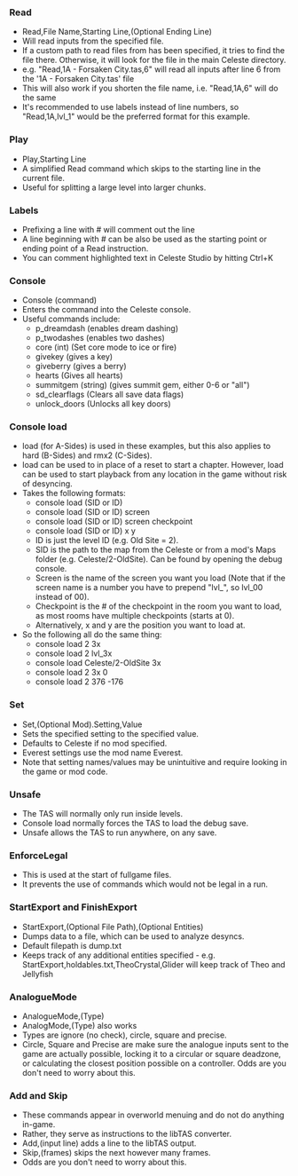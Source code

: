 ### Read
- Read,File Name,Starting Line,(Optional Ending Line)
- Will read inputs from the specified file.
- If a custom path to read files from has been specified, it tries to find the file there. Otherwise, it will look for the file in the main Celeste directory.
- e.g. "Read,1A - Forsaken City.tas,6" will read all inputs after line 6 from the '1A - Forsaken City.tas' file
- This will also work if you shorten the file name, i.e. "Read,1A,6" will do the same 
- It's recommended to use labels instead of line numbers, so "Read,1A,lvl_1" would be the preferred format for this example.

### Play
- Play,Starting Line
- A simplified Read command which skips to the starting line in the current file.
- Useful for splitting a large level into larger chunks.

### Labels
- Prefixing a line with # will comment out the line
- A line beginning with # can be also be used as the starting point or ending point of a Read instruction.
- You can comment highlighted text in Celeste Studio by hitting Ctrl+K

### Console
- Console (command)
- Enters the command into the Celeste console.
- Useful commands include:
  - p_dreamdash (enables dream dashing)
  - p_twodashes (enables two dashes)
  - core (int) (Set core mode to ice or fire)
  - givekey (gives a key)
  - giveberry (gives a berry)
  - hearts (Gives all hearts)
  - summitgem (string) (gives summit gem, either 0-6 or "all")
  - sd_clearflags (Clears all save data flags)
  - unlock_doors (Unlocks all key doors)
  
### Console load
- load (for A-Sides) is used in these examples, but this also applies to hard (B-Sides) and rmx2 (C-Sides).
- load can be used to in place of a reset to start a chapter. However, load can be used to start playback from any location in the game without risk of desyncing.
- Takes the following formats:
  - console load (SID or ID)
  - console load (SID or ID) screen
  - console load (SID or ID) screen checkpoint
  - console load (SID or ID) x y
  - ID is just the level ID (e.g. Old Site = 2).
  - SID is the path to the map from the Celeste or from a mod's Maps folder (e.g. Celeste/2-OldSite). Can be found by opening the debug console.
  - Screen is the name of the screen you want you load (Note that if the screen name is a number you have to prepend "lvl_", so lvl_00 instead of 00).
  - Checkpoint is the # of the checkpoint in the room you want to load, as most rooms have multiple checkpoints (starts at 0).
  - Alternatively, x and y are the position you want to load at.
- So the following all do the same thing:
  - console load 2 3x
  - console load 2 lvl_3x
  - console load Celeste/2-OldSite 3x
  - console load 2 3x 0
  - console load 2 376 -176
  
### Set
- Set,(Optional Mod).Setting,Value
- Sets the specified setting to the specified value.
- Defaults to Celeste if no mod specified.
- Everest settings use the mod name Everest.
- Note that setting names/values may be unintuitive and require looking in the game or mod code.

### Unsafe
- The TAS will normally only run inside levels.
- Console load normally forces the TAS to load the debug save.
- Unsafe allows the TAS to run anywhere, on any save.

### EnforceLegal
- This is used at the start of fullgame files.
- It prevents the use of commands which would not be legal in a run.
  
### StartExport and FinishExport
- StartExport,(Optional File Path),(Optional Entities)
- Dumps data to a file, which can be used to analyze desyncs.
- Default filepath is dump.txt
- Keeps track of any additional entities specified - e.g. StartExport,holdables.txt,TheoCrystal,Glider will keep track of Theo and Jellyfish

### AnalogueMode
- AnalogueMode,(Type)
- AnalogMode,(Type) also works
- Types are ignore (no check), circle, square and precise.
- Circle, Square and Precise are make sure the analogue inputs sent to the game are actually possible, locking it to a circular or square deadzone, or calculating the closest position possible on a controller. Odds are you don't need to worry about this.

### Add and Skip
- These commands appear in overworld menuing and do not do anything in-game.
- Rather, they serve as instructions to the libTAS converter.
- Add,(input line) adds a line to the libTAS output.
- Skip,(frames) skips the next however many frames.
- Odds are you don't need to worry about this.
